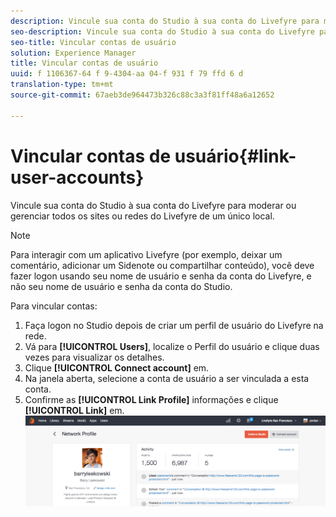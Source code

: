 ```yaml
---
description: Vincule sua conta do Studio à sua conta do Livefyre para moderar ou gerenciar todos os sites ou redes do Livefyre de um único local.
seo-description: Vincule sua conta do Studio à sua conta do Livefyre para moderar ou gerenciar todos os sites ou redes do Livefyre de um único local.
seo-title: Vincular contas de usuário
solution: Experience Manager
title: Vincular contas de usuário
uuid: f 1106367-64 f 9-4304-aa 04-f 931 f 79 ffd 6 d
translation-type: tm+mt
source-git-commit: 67aeb3de964473b326c88c3a3f81ff48a6a12652

---
```



# Vincular contas de usuário{#link-user-accounts}

Vincule sua conta do Studio à sua conta do Livefyre para moderar ou gerenciar todos os sites ou redes do Livefyre de um único local.

>[!NOTE]
>
>Para interagir com um aplicativo Livefyre (por exemplo, deixar um comentário, adicionar um Sidenote ou compartilhar conteúdo), você deve fazer logon usando seu nome de usuário e senha da conta do Livefyre, e não seu nome de usuário e senha da conta do Studio.

Para vincular contas:

1. Faça logon no Studio depois de criar um perfil de usuário do Livefyre na rede.
1. Vá para **[!UICONTROL Users]**, localize o Perfil do usuário e clique duas vezes para visualizar os detalhes.
1. Clique **[!UICONTROL Connect account]** em.
1. Na janela aberta, selecione a conta de usuário a ser vinculada a esta conta.
1. Confirme as **[!UICONTROL Link Profile]** informações e clique **[!UICONTROL Link]** em. ![](assets/UsersConnectAccount-1024x311.png)

